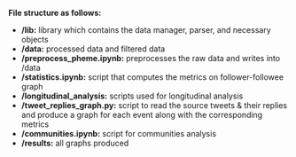 **File structure as follows:**
 - **/lib:** library which contains the data manager, parser, and necessary objects
 - **/data:** processed data and filtered data
 - **/preprocess_pheme.ipynb:** preprocesses the raw data and writes into /data
 - **/statistics.ipynb:** script that computes the metrics on follower-followee graph
 - **/longitudinal_analysis:** scripts used for longitudinal analysis
 - **/tweet_replies_graph.py:** script to read the source tweets & their replies and produce a graph for each event along with the corresponding metrics
 - **/communities.ipynb:** script for communities analysis
 - **/results:** all graphs produced
